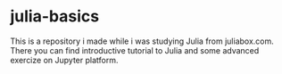 # julia-basics
This is a repository i made while i was studying Julia from juliabox.com. 
There you can find introductive tutorial to Julia and some advanced exercize on Jupyter platform.
